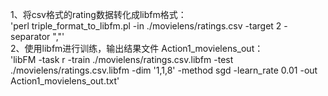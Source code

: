 1、将csv格式的rating数据转化成libfm格式：  
'perl triple_format_to_libfm.pl -in ./movielens/ratings.csv -target 2   -separator ","'  
2、使用libfm进行训练，输出结果文件 Action1_movielens_out：  
'libFM -task r -train ./movielens/ratings.csv.libfm -test ./movielens/ratings.csv.libfm -dim '1,1,8' -method sgd -learn_rate 0.01 -out Action1_movielens_out.txt'

